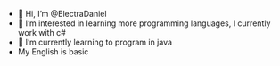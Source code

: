 - 👋 Hi, I’m @ElectraDaniel
- 👀 I’m interested in learning more programming languages, I currently work with c#
- 🌱 I’m currently learning to program in java
-  My English is basic

